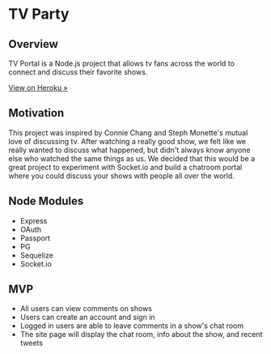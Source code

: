 # TV Party

## Overview
TV Portal is a Node.js project that allows tv fans across the world to connect and discuss their favorite shows.

[View on Heroku &raquo;](#)

## Motivation

This project was inspired by Connie Chang and Steph Monette's mutual love of discussing tv. After watching a really good show, we felt like we really wanted to discuss what happened, but didn't always know anyone else who watched the same things as us. We decided that this would be a great project to experiment with Socket.io and build a chatroom portal where you could discuss your shows with people all over the world.

## Node Modules
* Express
* OAuth
* Passport
* PG
* Sequelize
* Socket.io

## MVP
* All users can view comments on shows
* Users can create an account and sign in
* Logged in users are able to leave comments in a show's chat room
* The site page will display the chat room, info about the show, and recent tweets